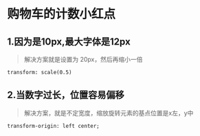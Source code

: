 # 购物车的计数小红点

## 1.因为是10px,最大字体是12px
> 解决方案就是设置为 20px，然后再缩小一倍
```
transform: scale(0.5)
```

## 2.当数字过长，位置容易偏移
> 解决方案，就是不定宽度，缩放旋转元素的基点位置是x左，y中
```
transform-origin: left center;
```